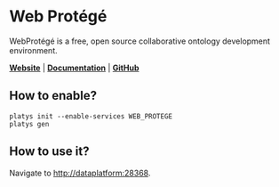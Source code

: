 # Web Protégé

WebProtégé is a free, open source collaborative ontology development environment.

**[Website](https://protege.stanford.edu/software.php#web-protege)** | **[Documentation](https://protegewiki.stanford.edu/wiki/WebProtegeUsersGuide)** | **[GitHub](https://github.com/protegeproject/webprotege)**

## How to enable?

```
platys init --enable-services WEB_PROTEGE
platys gen
```

## How to use it?

Navigate to <http://dataplatform:28368>.

